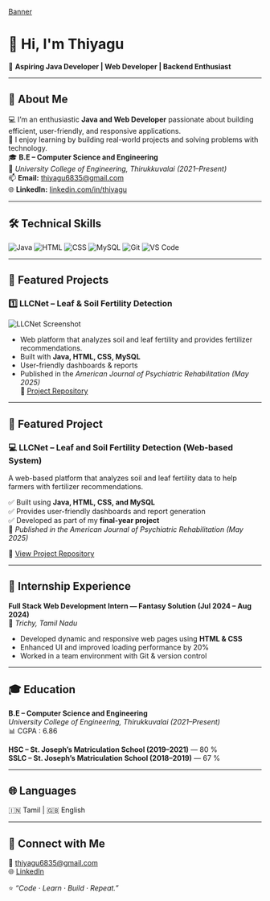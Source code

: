 [Banner](https://images.unsplash.com/photo-1555949963-aa79dcee9813?crop=entropy&cs=tinysrgb&fit=max&fm=jpg&ixid=MnwxfDB8MXxyYW5kb218fHx8fHx8fHwxNjkyNjQ4NzQ3&ixlib=rb-4.0.3&q=80&w=1080)

# 👋 Hi, I'm Thiyagu  

🎯 **Aspiring Java Developer | Web Developer | Backend Enthusiast**

---

## 🧩 About Me  

💻 I’m an enthusiastic **Java and Web Developer** passionate about building efficient, user-friendly, and responsive applications.  
🚀 I enjoy learning by building real-world projects and solving problems with technology.  
🎓 **B.E – Computer Science and Engineering**  
📍 *University College of Engineering, Thirukkuvalai (2021–Present)*  
📫 **Email:** [thiyagu6835@gmail.com](mailto:thiyagu6835@gmail.com)  
🌐 **LinkedIn:** [linkedin.com/in/thiyagu](https://www.linkedin.com/in/thiyagu)  

---

## 🛠️ Technical Skills  

![Java](https://img.shields.io/badge/Java-ED8B00?style=for-the-badge&logo=java&logoColor=white)
![HTML](https://img.shields.io/badge/HTML-E34F26?style=for-the-badge&logo=html5&logoColor=white)
![CSS](https://img.shields.io/badge/CSS-1572B6?style=for-the-badge&logo=css3&logoColor=white)
![MySQL](https://img.shields.io/badge/MySQL-4479A1?style=for-the-badge&logo=mysql&logoColor=white)
![Git](https://img.shields.io/badge/Git-F05032?style=for-the-badge&logo=git&logoColor=white)
![VS Code](https://img.shields.io/badge/VS%20Code-007ACC?style=for-the-badge&logo=visual-studio-code&logoColor=white)

---

## 🚀 Featured Projects  

### 1️⃣ **LLCNet – Leaf & Soil Fertility Detection**
![LLCNet Screenshot](https://link-to-your-screenshot.com/llcnet.png)  
- Web platform that analyzes soil and leaf fertility and provides fertilizer recommendations.  
- Built with **Java, HTML, CSS, MySQL**  
- User-friendly dashboards & reports  
- Published in the *American Journal of Psychiatric Rehabilitation (May 2025)*  
🔗 [Project Repository](https://github.com/YourUsername/LLCNet-Web-System)  

---

## 🚀 Featured Project  

### 💻 **LLCNet – Leaf and Soil Fertility Detection (Web-based System)**
A web-based platform that analyzes soil and leaf fertility data to help farmers with fertilizer recommendations.  

✅ Built using **Java, HTML, CSS, and MySQL**  
✅ Provides user-friendly dashboards and report generation  
✅ Developed as part of my **final-year project**  
📄 *Published in the American Journal of Psychiatric Rehabilitation (May 2025)*  

🔗 [View Project Repository](https://github.com/ThiyaguCool/LLCNet-Web-System)

---

## 💼 Internship Experience  

**Full Stack Web Development Intern — Fantasy Solution (Jul 2024 – Aug 2024)**  
📍 *Trichy, Tamil Nadu*  
- Developed dynamic and responsive web pages using **HTML & CSS**  
- Enhanced UI and improved loading performance by 20%  
- Worked in a team environment with Git & version control  

---

## 🎓 Education  

**B.E – Computer Science and Engineering**  
*University College of Engineering, Thirukkuvalai (2021–Present)*  
📊 CGPA : 6.86

**HSC – St. Joseph’s Matriculation School (2019–2021)** — 80 %  
**SSLC – St. Joseph’s Matriculation School (2018–2019)** — 67 %

---

## 🌐 Languages  
🇮🇳 Tamil    |    🇬🇧 English  

---
## 🤝 Connect with Me  
📧 [thiyagu6835@gmail.com](mailto:thiyagu6835@gmail.com)  
🌐 [LinkedIn](http://www.linkedin.com/in/thiyagu)  

⭐ *“Code · Learn · Build · Repeat.”*
